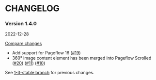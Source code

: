# CHANGELOG

### Version 1.4.0

2022-12-28

[Compare changes](https://github.com/codevise/pageflow-vr/compare/1-3-stable...v1.4.0)

- Add support for Pageflow 16
  ([#19](https://github.com/codevise/pageflow-vr/pull/19))
- 360° image content element has been merged into Pageflow Scrolled
  ([#20](https://github.com/codevise/pageflow-vr/pull/20))
  ([#11](https://github.com/codevise/pageflow-vr/pull/11))
  ([#10](https://github.com/codevise/pageflow-vr/pull/10))

See
[1-3-stable branch](https://github.com/codevise/pageflow-vr/blob/1-3-stable/CHANGELOG.md)
for previous changes.
